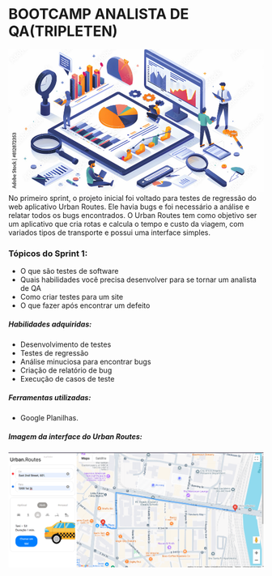 # BOOTCAMP ANALISTA DE QA(TRIPLETEN)

<img src="/imagem/AdobeStock_812872353_Preview.jpeg">
No primeiro sprint, o projeto inicial foi voltado para testes de regressão do web aplicativo Urban Routes. Ele havia bugs e foi necessário a análise e relatar todos os bugs encontrados. O Urban Routes tem como objetivo ser um aplicativo que cria rotas e calcula o tempo e custo da viagem, com variados tipos de transporte e possui uma interface simples.

### Tópicos do Sprint 1:
 - O que são testes de software
 - Quais habilidades você precisa desenvolver para se tornar um analista de QA
 - Como criar testes para um site
 - O que fazer após encontrar um defeito

##### Habilidades adquiridas:
  - Desenvolvimento de testes
  - Testes de regressão
  - Análise minuciosa para encontrar bugs
  - Criação de relatório de bug
  - Execução de casos de teste

##### Ferramentas utilizadas:
 - Google Planilhas.

##### Imagem da interface do Urban Routes:
<img src="/imagem/Captura de tela 2024-09-12 230006.png">